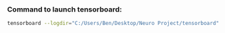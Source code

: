 ### Command to launch tensorboard:
```bash
tensorboard --logdir="C:/Users/Ben/Desktop/Neuro Project/tensorboard"
```
